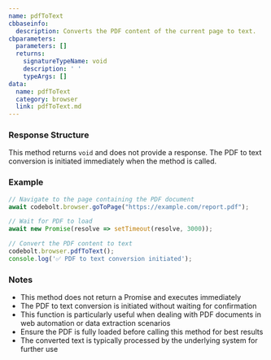 ```yaml
---
name: pdfToText
cbbaseinfo:
  description: Converts the PDF content of the current page to text.
cbparameters:
  parameters: []
  returns:
    signatureTypeName: void
    description: ' '
    typeArgs: []
data:
  name: pdfToText
  category: browser
  link: pdfToText.md
---
```

<CBBaseInfo/> 
 <CBParameters/>

### Response Structure

This method returns `void` and does not provide a response. The PDF to text conversion is initiated immediately when the method is called.

### Example

```js
// Navigate to the page containing the PDF document
await codebolt.browser.goToPage("https://example.com/report.pdf");

// Wait for PDF to load
await new Promise(resolve => setTimeout(resolve, 3000));

// Convert the PDF content to text
codebolt.browser.pdfToText();
console.log('✅ PDF to text conversion initiated');
```

### Notes

- This method does not return a Promise and executes immediately
- The PDF to text conversion is initiated without waiting for confirmation
- This function is particularly useful when dealing with PDF documents in web automation or data extraction scenarios
- Ensure the PDF is fully loaded before calling this method for best results
- The converted text is typically processed by the underlying system for further use 
